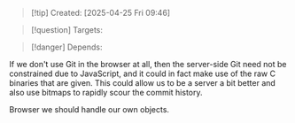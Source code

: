 
>[!tip] Created: [2025-04-25 Fri 09:46]

>[!question] Targets: 

>[!danger] Depends: 

If we don't use Git in the browser at all, then the server-side Git need not be constrained due to JavaScript, and it could in fact make use of the raw C binaries that are given. This could allow us to be a server a bit better and also use bitmaps to rapidly scour the commit history. 

Browser we should handle our own objects.
